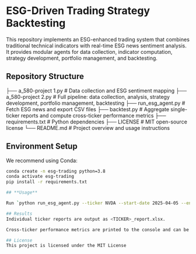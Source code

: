 # ESG-Driven Trading Strategy Backtesting

This repository implements an ESG-enhanced trading system that combines traditional technical indicators with real-time ESG news sentiment analysis. It provides modular agents for data collection, indicator computation, strategy development, portfolio management, and backtesting.

## Repository Structure

├── a_580-project 1.py # Data collection and ESG sentiment mapping
├── a_580-project 2.py # Full pipeline: data collection, analysis, strategy development, portfolio management, backtesting
├── run_esg_agent.py # Fetch ESG news and export CSV files
├── backtest.py # Aggregate single-ticker reports and compute cross-ticker performance metrics
├── requirements.txt # Python dependencies
├── LICENSE # MIT open-source license
└── README.md # Project overview and usage instructions
## Environment Setup

We recommend using Conda:

```bash
conda create -n esg-trading python=3.8
conda activate esg-trading
pip install -r requirements.txt

## **Usage**

Run `python run_esg_agent.py --ticker NVDA --start-date 2025-04-05 --end-date 2025-05-02 --output-dir ./data` to fetch ESG news and export `*_esg_news.csv` and `*_esg_sentiment.csv`, then execute `python a_580-project\ 2.py` to run the full pipeline—data collection, technical indicator computation (moving averages, MACD, RSI, Bollinger Bands), ESG signal integration, trading signal generation, portfolio simulation, and backtesting. For basic data collection and signal mapping, use `python a_580-project\ 1.py`, which retrieves market data, maps ESG scores to buy/hold/sell signals, and updates internal state. Finally, run `python backtest.py` to scan all `<TICKER>_report.xlsx` files, build aggregate equity curves, and compute cross-ticker performance metrics (CAGR, volatility, Sharpe ratio, max drawdown, Sortino ratio, win rate, profit factor).  

## Results
Individual ticker reports are output as <TICKER>_report.xlsx.

Cross-ticker performance metrics are printed to the console and can be redirected to a log file.

## License
This project is licensed under the MIT License
